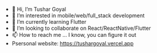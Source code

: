 - 👋 Hi, I’m Tushar Goyal
- 👀 I’m interested in mobile/web/full_stack development
- 🌱 I’m currently learning Flutter
- 💞️ I’m looking to collaborate on React/ReactNative/Flutter
- 📫 How to reach me ... I know, you can figure it out
- Psersonal website: https://tushargoyal.vercel.app

<!---
tushargoyalofficial/tushargoyalofficial is a ✨ special ✨ repository because its `README.md` (this file) appears on your GitHub profile.
You can click the Preview link to take a look at your changes.
--->
